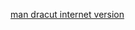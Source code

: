 [man dracut internet version](https://mirrors.edge.kernel.org/pub/linux/utils/boot/dracut/dracut.htm)
